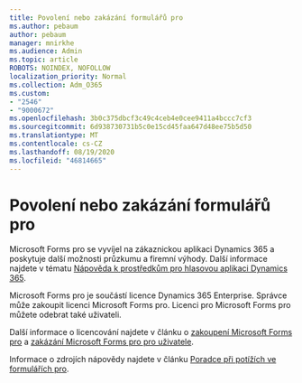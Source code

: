 ```yaml
---
title: Povolení nebo zakázání formulářů pro
ms.author: pebaum
author: pebaum
manager: mnirkhe
ms.audience: Admin
ms.topic: article
ROBOTS: NOINDEX, NOFOLLOW
localization_priority: Normal
ms.collection: Adm_O365
ms.custom:
- "2546"
- "9000672"
ms.openlocfilehash: 3b0c375dbcf3c49c4ceb4e0cee9411a4bccc7cf3
ms.sourcegitcommit: 6d938730731b5c0e15cd45faa647d48ee75b5d50
ms.translationtype: MT
ms.contentlocale: cs-CZ
ms.lasthandoff: 08/19/2020
ms.locfileid: "46814665"
---
```

# <a name="enable-or-disable-forms-pro"></a>Povolení nebo zakázání formulářů pro

Microsoft Forms pro se vyvíjel na zákaznickou aplikaci Dynamics 365 a poskytuje další možnosti průzkumu a firemní výhody. Další informace najdete v tématu [Nápověda k prostředkům pro hlasovou aplikaci Dynamics 365](https://go.microsoft.com/fwlink/p/?linkid=2128357).  

Microsoft Forms pro je součástí licence Dynamics 365 Enterprise. Správce může zakoupit licenci Microsoft Forms pro. Licenci pro Microsoft Forms pro můžete odebrat také uživateli.  

Další informace o licencování najdete v článku o [zakoupení Microsoft Forms pro](https://docs.microsoft.com/forms-pro/purchase#purchase-microsoft-forms-pro-for-users-in-a-dynamics-365-tenant) a [zakázání Microsoft Forms pro pro uživatele](https://docs.microsoft.com/forms-pro/purchase#disable-microsoft-forms-pro-for-a-user-1).
  
Informace o zdrojích nápovědy najdete v článku [Poradce při potížích ve formulářích pro](https://docs.microsoft.com/forms-pro/troubleshoot).